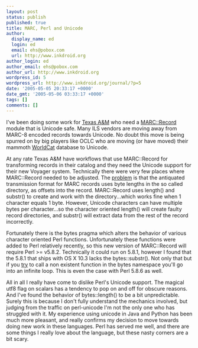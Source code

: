 ```yaml
---
layout: post
status: publish
published: true
title: MARC, Perl and Unicode
author:
  display_name: ed
  login: ed
  email: ehs@pobox.com
  url: http://www.inkdroid.org
author_login: ed
author_email: ehs@pobox.com
author_url: http://www.inkdroid.org
wordpress_id: 5
wordpress_url: http://www.inkdroid.org/journal/?p=5
date: '2005-05-05 20:33:17 +0000'
date_gmt: '2005-05-06 03:33:17 +0000'
tags: []
comments: []
---
```


<p>I've been doing some work for <a href="http://web.archive.org/web/20080521042856/http://library.tamu.edu:80/portal/site/Library">Texas A&amp;M</a> who need a <a href="http://search.cpan.org/dist/MARC-Record">MARC::Record</a> module that is Unicode safe. Many ILS vendors are moving away from MARC-8 encoded records towards Unicode. No doubt this move is being spurred on by big players like OCLC who are moving (or have moved) their mammoth <a href="http://www.oclc.org/worldcat/default.htm">WorldCat</a> database to Unicode.</p>
<p>At any rate Texas A&amp;M have workflows that use MARC::Record for transforming records in their catalog and they need the Unicode support for their new Voyager system. Technically there were very few places where MARC::Record needed to be adjusted. The <a href="http://rt.cpan.org/NoAuth/Bug.html?id=3707">problem</a> is that the antiquated transmission format for MARC records uses byte lengths in the so called directory, as offsets into the record. MARC::Record uses length() and substr() to create and work with the directory...which works fine when 1 character equals 1 byte. However, Unicode characters can have multiple bytes per character...so the character oriented length() will create faulty record directories, and substr() will extract data from the rest of the record incorrectly.</p>
<p>Fortunately there is the bytes pragma which alters the behavior of various character oriented Perl functions. Unfortunately these functions were added to Perl relatively recently, so this new version of MARC::Record will require Perl >= v5.8.2. Technically it could run on 5.8.1, however I found that the 5.8.1 that ships with OS X 10.3 lacks the bytes::substr(). Not only that but if you <a href="http://groups-beta.google.com/group/perl.unicode/browse_frm/thread/87bc31c03bbaa305/5fcbeb78c003164e?q=ed+summers&rnum=2#5fcbeb78c003164e">try</a>  to call a non existent function in the bytes namespace you'll go into an infinite loop. This is even the case with Perl 5.8.6 as well.</p>
<p>All in all I really have come to dislike Perl's Unicode support. The magical utf8 flag on scalars has a tendency to pop on and off for obscure reasons. And I've found the behavior of bytes::length() to be a bit unpredictable. Surely this is because I don't fully understand the mechanics involved, but judging from the traffic on perl-unicode I'm not the only one who has struggled with it.  My experience using unicode in Java and Python has been much more pleasant, and really confirms my decision to move towards doing new work in these languages.  Perl has served me well, and there are some things I really love about the language, but these nasty corners are a bit scary.</p>
